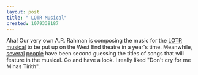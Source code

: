 ```yaml
--- 
layout: post
title: " LOTR Musical"
created: 1079338187
---
```

Aha! Our very own A.R. Rahman is composing the music for the <a href="http://www.thelordoftheringsmusical.com/">LOTR musical</a> to be put up on the West End theatre in a year's time. Meanwhile,<a href="http://obsidianwings.blogs.com/obsidian_wings/2004/03/one_night_in_or.html"> several</a> <a href="http://www.crookedtimber.org/archives/001510.html">people</a> have been second guessing the titles of songs that will feature in the musical. Go and have a look. I really liked "Don't cry for me Minas Tirith".

